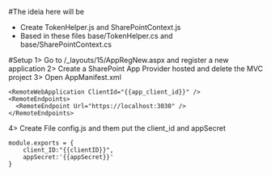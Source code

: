 #The ideia here will be 
* Create TokenHelper.js and SharePointContext.js 
* Based in these files base/TokenHelper.cs and base/SharePointContext.cs

#Setup
1> Go to /_layouts/15/AppRegNew.aspx and register a new application
2> Create a SharePoint App Provider hosted and delete the MVC project
3> Open AppManifest.xml
```
<RemoteWebApplication ClientId="{{app_client_id}}" />
<RemoteEndpoints>
  <RemoteEndpoint Url="https://localhost:3030" />
</RemoteEndpoints>
```  
4> Create File config.js and them put the client_id and appSecret
```
module.exports = {
	client_ID:"{{clientID}}",
    appSecret:'{{appSecret}}'
}
```